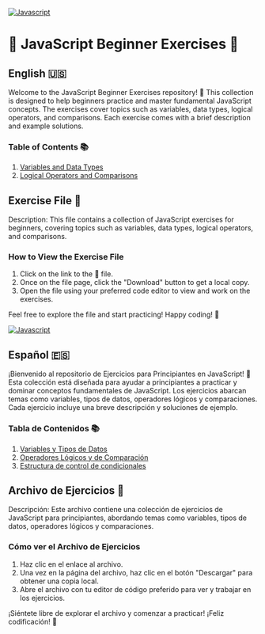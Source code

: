 [![Javascript](https://img.shields.io/badge/javascript-white?style=for-the-badge&logo=javascript&logoColor=white&labelColor=black&color=%23F7DF1E)]()
# 🚀 JavaScript Beginner Exercises 🚀

## English 🇺🇸

Welcome to the JavaScript Beginner Exercises repository! 🎉 This collection is designed to help beginners practice and master fundamental JavaScript concepts. The exercises cover topics such as variables, data types, logical operators, and comparisons. Each exercise comes with a brief description and example solutions.

### Table of Contents 📚

1. [Variables and Data Types](/ENG_variables_and_data_types.js)
2. [Logical Operators and Comparisons](/ENG_logical_operators_and_comparisons.js)

## Exercise File 📂

Description: This file contains a collection of JavaScript exercises for beginners, covering topics such as variables, data types, logical operators, and comparisons.

### How to View the Exercise File

1. Click on the link to the 📂 file.
2. Once on the file page, click the "Download" button to get a local copy.
3. Open the file using your preferred code editor to view and work on the exercises.

Feel free to explore the file and start practicing! Happy coding! 🚀

[![Javascript](https://img.shields.io/badge/javascript-white?style=for-the-badge&logo=javascript&logoColor=white&labelColor=black&color=%23F7DF1E)]()
## Español 🇪🇸

¡Bienvenido al repositorio de Ejercicios para Principiantes en JavaScript! 🎉 Esta colección está diseñada para ayudar a principiantes a practicar y dominar conceptos fundamentales de JavaScript. Los ejercicios abarcan temas como variables, tipos de datos, operadores lógicos y comparaciones. Cada ejercicio incluye una breve descripción y soluciones de ejemplo.

### Tabla de Contenidos 📚

1. [Variables y Tipos de Datos](../Ejercicios_en_espanol/variables_and_data_types.js)
2. [Operadores Lógicos y de Comparación](../Ejercicios_en_espanol/logical_operators_and_comparisons.js)
3. [Estructura de control de condicionales](../Ejercicios_en_espanol/conditionalStructures.js)


## Archivo de Ejercicios 📂

Descripción: Este archivo contiene una colección de ejercicios de JavaScript para principiantes, abordando temas como variables, tipos de datos, operadores lógicos y comparaciones.

### Cómo ver el Archivo de Ejercicios

1. Haz clic en el enlace al archivo.
2. Una vez en la página del archivo, haz clic en el botón "Descargar" para obtener una copia local.
3. Abre el archivo con tu editor de código preferido para ver y trabajar en los ejercicios.

¡Siéntete libre de explorar el archivo y comenzar a practicar! ¡Feliz codificación! 🚀
